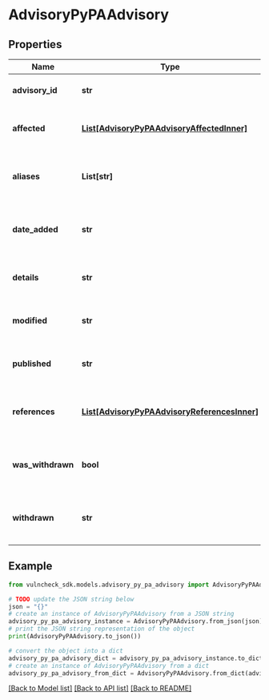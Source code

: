 # AdvisoryPyPAAdvisory


## Properties

Name | Type | Description | Notes
------------ | ------------- | ------------- | -------------
**advisory_id** | **str** | ID is the PYSEC- identifier | [optional] 
**affected** | [**List[AdvisoryPyPAAdvisoryAffectedInner]**](AdvisoryPyPAAdvisoryAffectedInner.md) | Affected will list out the vulnerable versions. | [optional] 
**aliases** | **List[str]** | Aliases are other identifiers that refer to this, such as a CVE | [optional] 
**date_added** | **str** | DateAdded is the RFC3339Nano published timestamp | [optional] 
**details** | **str** | Details discuss the vulnerability information | [optional] 
**modified** | **str** | Modified is non-zero Time if entry was updated | [optional] 
**published** | **str** | Published is the datetime when this was released | [optional] 
**references** | [**List[AdvisoryPyPAAdvisoryReferencesInner]**](AdvisoryPyPAAdvisoryReferencesInner.md) | References are links to more detailed advisories, fixes, etc. | [optional] 
**was_withdrawn** | **bool** | WasWD indicates if the advisory was withdrawn or not. | [optional] 
**withdrawn** | **str** | Withdrawn is non-zero if this advisory has been withdrawn | [optional] 

## Example

```python
from vulncheck_sdk.models.advisory_py_pa_advisory import AdvisoryPyPAAdvisory

# TODO update the JSON string below
json = "{}"
# create an instance of AdvisoryPyPAAdvisory from a JSON string
advisory_py_pa_advisory_instance = AdvisoryPyPAAdvisory.from_json(json)
# print the JSON string representation of the object
print(AdvisoryPyPAAdvisory.to_json())

# convert the object into a dict
advisory_py_pa_advisory_dict = advisory_py_pa_advisory_instance.to_dict()
# create an instance of AdvisoryPyPAAdvisory from a dict
advisory_py_pa_advisory_from_dict = AdvisoryPyPAAdvisory.from_dict(advisory_py_pa_advisory_dict)
```
[[Back to Model list]](../README.md#documentation-for-models) [[Back to API list]](../README.md#documentation-for-api-endpoints) [[Back to README]](../README.md)


